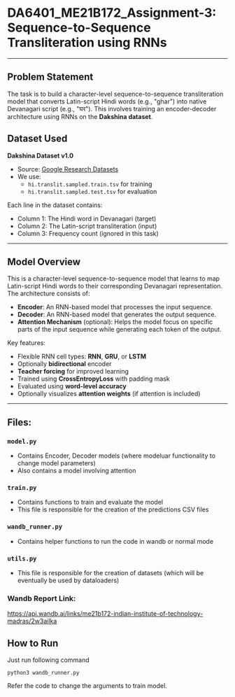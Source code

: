 # DA6401_ME21B172_Assignment-3: Sequence-to-Sequence Transliteration using RNNs
---
##  Problem Statement

The task is to build a character-level sequence-to-sequence transliteration model that converts Latin-script Hindi words (e.g., "ghar") into native Devanagari script (e.g., "घर"). This involves training an encoder-decoder architecture using RNNs on the **Dakshina dataset**.
## Dataset Used

**Dakshina Dataset v1.0**  
- Source: [Google Research Datasets](https://github.com/google-research-datasets/dakshina)
- We use:
  - `hi.translit.sampled.train.tsv` for training
  - `hi.translit.sampled.test.tsv` for evaluation

Each line in the dataset contains:  
- Column 1: The Hindi word in Devanagari (target)  
- Column 2: The Latin-script transliteration (input)  
- Column 3: Frequency count (ignored in this task)

---

## Model Overview

This is a character-level sequence-to-sequence model that learns to map Latin-script Hindi words to their corresponding Devanagari representation. The architecture consists of:
- **Encoder**: An RNN-based model that processes the input sequence.
- **Decoder**: An RNN-based model that generates the output sequence.
- **Attention Mechanism** (optional): Helps the model focus on specific parts of the input sequence while generating each token of the output.

 Key features:
- Flexible RNN cell types: **RNN**, **GRU**, or **LSTM**
- Optionally **bidirectional** encoder
- **Teacher forcing** for improved learning
- Trained using **CrossEntropyLoss** with padding mask
- Evaluated using **word-level accuracy**
- Optionally visualizes **attention weights** (if attention is included)

---
## Files:
### `model.py`

* Contains Encoder, Decoder models (where modeluar functionality to change model parameters)
* Also contains a model involving attention
### `train.py`

* Contains functions to train and evaluate the model
* This file is responsible for the creation of the predictions CSV files
### `wandb_runner.py`

* Contains helper functions to run the code in wandb or normal mode
### `utils.py`

* This file is responsible for the creation of datasets (which will be eventually be used by dataloaders)
### Wandb Report Link:
https://api.wandb.ai/links/me21b172-indian-institute-of-technology-madras/2w3ailka

## How to Run
Just run following command 
```
python3 wandb_runner.py
```
Refer the code to change the arguments to train model.
